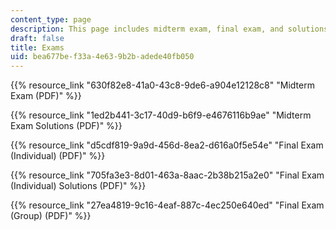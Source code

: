 ```yaml
---
content_type: page
description: This page includes midterm exam, final exam, and solutions.
draft: false
title: Exams
uid: bea677be-f33a-4e63-9b2b-adede40fb050
---
```

{{% resource_link "630f82e8-41a0-43c8-9de6-a904e12128c8" "Midterm Exam (PDF)" %}} 

{{% resource_link "1ed2b441-3c17-40d9-b6f9-e4676116b9ae" "Midterm Exam Solutions (PDF)" %}}

{{% resource_link "d5cdf819-9a9d-456d-8ea2-d616a0f5e54e" "Final Exam (Individual) (PDF)" %}}

{{% resource_link "705fa3e3-8d01-463a-8aac-2b38b215a2e0" "Final Exam (Individual) Solutions (PDF)" %}}

{{% resource_link "27ea4819-9c16-4eaf-887c-4ec250e640ed" "Final Exam (Group) (PDF)" %}}